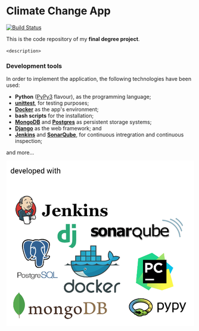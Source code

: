 
# Climate Change App


[![Build Status](http://193.144.50.169:8090/buildStatus/icon?job=ClimateChangeApp)](http://193.144.50.169:8090/job/ClimateChangeApp/)

This is the code repository of my **final degree project**.


`<description>`


### Development tools

In order to implement the application, the following technologies have
been used:

- **Python** ([PyPy3](https://pypy.org/) flavour), as the programming language;
- **[unittest](https://docs.python.org/3/library/unittest.html#module-unittest)**, for testing purposes;
- **[Docker](https://www.docker.com/get-docker)** as the app's environment;
- **bash scripts** for the installation;
- **[MongoDB](https://www.mongodb.com/what-is-mongodb)** and **[Postgres](https://www.postgresql.org/)** as persistent storage systems;
- **[Django](https://www.djangoproject.com/)** as the web framework; and
- **[Jenkins](https://jenkins.io/)** and **[SonarQube](https://www.sonarqube.org/)**, for continuous intregration and
  continuous inspection;

and more...

![Tools](https://github.com/diego-hermida/ClimateChangeApp/blob/master/doc/tools.png "Tools")
